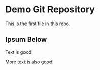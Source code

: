 # Demo Git Repository

This is the first file in this repo.

## Ipsum Below

Text is good!

More text is also good!
